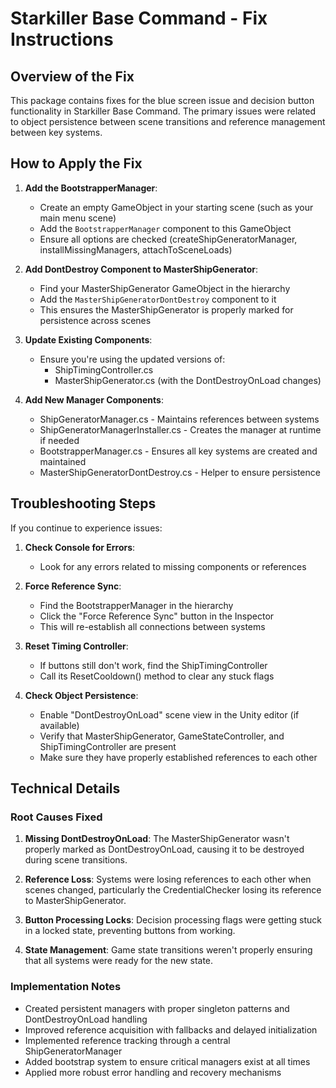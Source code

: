 # Starkiller Base Command - Fix Instructions

## Overview of the Fix

This package contains fixes for the blue screen issue and decision button functionality in Starkiller Base Command. The primary issues were related to object persistence between scene transitions and reference management between key systems.

## How to Apply the Fix

1. **Add the BootstrapperManager**:
   - Create an empty GameObject in your starting scene (such as your main menu scene)
   - Add the `BootstrapperManager` component to this GameObject
   - Ensure all options are checked (createShipGeneratorManager, installMissingManagers, attachToSceneLoads)

2. **Add DontDestroy Component to MasterShipGenerator**:
   - Find your MasterShipGenerator GameObject in the hierarchy
   - Add the `MasterShipGeneratorDontDestroy` component to it
   - This ensures the MasterShipGenerator is properly marked for persistence across scenes

3. **Update Existing Components**:
   - Ensure you're using the updated versions of:
     - ShipTimingController.cs
     - MasterShipGenerator.cs (with the DontDestroyOnLoad changes)

4. **Add New Manager Components**:
   - ShipGeneratorManager.cs - Maintains references between systems
   - ShipGeneratorManagerInstaller.cs - Creates the manager at runtime if needed
   - BootstrapperManager.cs - Ensures all key systems are created and maintained
   - MasterShipGeneratorDontDestroy.cs - Helper to ensure persistence

## Troubleshooting Steps

If you continue to experience issues:

1. **Check Console for Errors**:
   - Look for any errors related to missing components or references

2. **Force Reference Sync**:
   - Find the BootstrapperManager in the hierarchy
   - Click the "Force Reference Sync" button in the Inspector
   - This will re-establish all connections between systems

3. **Reset Timing Controller**:
   - If buttons still don't work, find the ShipTimingController
   - Call its ResetCooldown() method to clear any stuck flags

4. **Check Object Persistence**:
   - Enable "DontDestroyOnLoad" scene view in the Unity editor (if available)
   - Verify that MasterShipGenerator, GameStateController, and ShipTimingController are present
   - Make sure they have properly established references to each other

## Technical Details

### Root Causes Fixed

1. **Missing DontDestroyOnLoad**: The MasterShipGenerator wasn't properly marked as DontDestroyOnLoad, causing it to be destroyed during scene transitions.

2. **Reference Loss**: Systems were losing references to each other when scenes changed, particularly the CredentialChecker losing its reference to MasterShipGenerator.

3. **Button Processing Locks**: Decision processing flags were getting stuck in a locked state, preventing buttons from working.

4. **State Management**: Game state transitions weren't properly ensuring that all systems were ready for the new state.

### Implementation Notes

- Created persistent managers with proper singleton patterns and DontDestroyOnLoad handling
- Improved reference acquisition with fallbacks and delayed initialization
- Implemented reference tracking through a central ShipGeneratorManager
- Added bootstrap system to ensure critical managers exist at all times
- Applied more robust error handling and recovery mechanisms